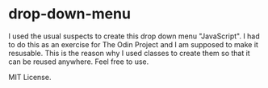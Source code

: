 # drop-down-menu

I used the usual suspects to create this drop down menu "JavaScript". I had to do this as an exercise for The Odin Project and I am supposed to make it resusable. This is the reason why I used classes to create them so that it can be reused anywhere. Feel free to use.

MIT License.

<a href="">